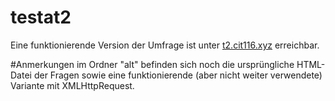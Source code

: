 # testat2
Eine funktionierende Version der Umfrage ist unter <a href="https://t2.cit116.xyz" target="_blank">t2.cit116.xyz</a> erreichbar.

#Anmerkungen
im Ordner "alt" befinden sich noch die ursprüngliche HTML-Datei der Fragen sowie eine funktionierende (aber nicht weiter verwendete) Variante mit XMLHttpRequest.
